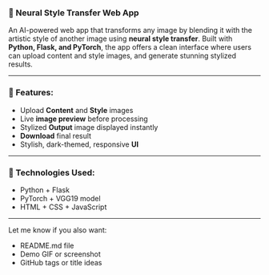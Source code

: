 ### 🎨 Neural Style Transfer Web App

An AI-powered web app that transforms any image by blending it with the artistic style of another image using **neural style transfer**. Built with **Python, Flask, and PyTorch**, the app offers a clean interface where users can upload content and style images, and generate stunning stylized results.

---

### 🔧 Features:

* Upload **Content** and **Style** images
* Live **image preview** before processing
* Stylized **Output** image displayed instantly
* **Download** final result
* Stylish, dark-themed, responsive **UI**

---

### 🚀 Technologies Used:

* Python + Flask
* PyTorch + VGG19 model
* HTML + CSS + JavaScript

---

Let me know if you also want:

* README.md file
* Demo GIF or screenshot
* GitHub tags or title ideas

